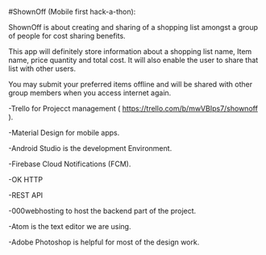 #ShownOff (Mobile first hack-a-thon):

ShownOff is about creating and sharing of a shopping list amongst a group of people for cost sharing benefits.

This app will definitely store information about a shopping list name, Item name, price quantity and total cost. It will also enable the user to share that list with other users.

You may submit your preferred items offline and will be shared with other group members when you access internet again.

-Trello for Projecct management ( https://trello.com/b/mwVBIps7/shownoff ).

-Material Design for mobile apps.

-Android Studio is the development Environment.

-Firebase Cloud Notifications (FCM).

-OK HTTP

-REST API

-000webhosting to host the backend part of the project.

-Atom is the text editor we are using.

-Adobe Photoshop is helpful for most of the design work.



